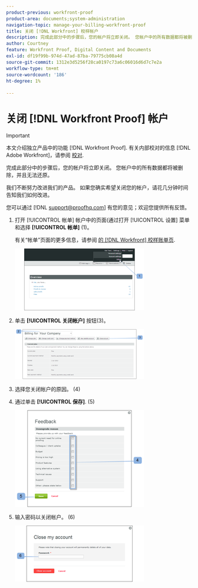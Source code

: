 ```yaml
---
product-previous: workfront-proof
product-area: documents;system-administration
navigation-topic: manage-your-billing-workfront-proof
title: 关闭 [!DNL Workfront] 校样帐户
description: 完成此部分中的步骤后，您的帐户将立即关闭。 您帐户中的所有数据都将被删除，并且无法还原。
author: Courtney
feature: Workfront Proof, Digital Content and Documents
exl-id: df19f99b-974d-47ad-87ba-79775cb08a4d
source-git-commit: 1312e3d5256f28ca0197c73a6c06016d6d7c7e2a
workflow-type: tm+mt
source-wordcount: '186'
ht-degree: 1%

---
```


# 关闭 [!DNL Workfront Proof] 帐户

>[!IMPORTANT]
>
>本文介绍独立产品中的功能 [!DNL Workfront Proof]. 有关内部校对的信息 [!DNL Adobe Workfront]，请参阅 [校对](../../../review-and-approve-work/proofing/proofing.md).

完成此部分中的步骤后，您的帐户将立即关闭。 您帐户中的所有数据都将被删除，并且无法还原。

我们不断努力改进我们的产品。 如果您确实希望关闭您的帐户，请花几分钟时间告知我们如何改进。

您可以通过 [!DNL support@proofhq.com] 有您的意见；欢迎您提供所有反馈。

1. 打开 [!UICONTROL 帐单] 帐户中的页面(通过打开 [!UICONTROL 设置] 菜单和选择 **[!UICONTROL 帐单]** (1)。

   有关“帐单”页面的更多信息，请参阅 [的 [!DNL Workfront] 校样账单页](../../../workfront-proof/wp-billingsettings/manage-your-billing/wp-billing-page.md).

   ![](assets/upgradesdowngrades-billing-settings-350x168.png)

1. 单击 **[!UICONTROL 关闭帐户]** 按钮(3)。

   ![Billing_-_close_your_account.png](assets/billing---close-your-account-350x135.png)

1. 选择您关闭帐户的原因。 (4)
1. 通过单击 **[!UICONTROL 保存]**. (5)

   ![Close_Account_-_pop-up.png](assets/close-account---pop-up-350x262.png)

1. 输入密码以关闭帐户。 (6)

   ![Close_Account_-_password_pop-up.png](assets/close-account---password-pop-up-350x152.png)
